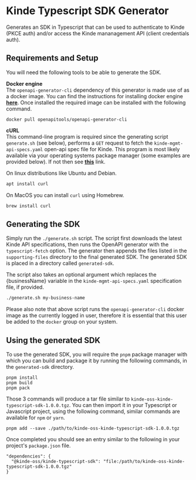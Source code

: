 # Kinde Typescript SDK Generator
Generates an SDK in Typescript that can be used to authenticate to Kinde (PKCE auth) 
and/or access the Kinde mananagement API (client credentials auth).

## Requirements and Setup
You will need the following tools to be able to generate the SDK.  

**Docker engine**  
The `openapi-generator-cli` dependency of this generator is made use of as a docker
image. You can find the instructions for installing docker engine [**here**](https://docs.docker.com/engine/install).
Once installed the required image can be installed with the following command.
```
docker pull openapitools/openapi-generator-cli
```

**cURL**  
This command-line program is required since the generating script `generate.sh` 
(see below), performs a `GET` request to fetch the `kinde-mgmt-api-specs.yaml` 
open-api spec file for Kinde. This program is most likely available via your 
operating systems package manager (some examples are provided below). If not
then see [**this**](https://curl.se/download.html) link.

On linux distributions like Ubuntu and Debian.
```bash
apt install curl
```

On MacOS you can install `curl` using Homebrew.
```bash
brew install curl
```

## Generating the SDK
Simply run the `./generate.sh` script. The script first downloads the latest Kinde
API specifications, then runs the OpenAPI generator with the `typescript-fetch` 
option. The generator then appends the files listed in the `supporting-files` 
directory to the final generated SDK. The generated SDK is placed in a directory 
called `generated-sdk`.

The script also takes an optional argument which replaces the {businessName} variable 
in the `kinde-mgmt-api-specs.yaml` specification file, if provided.

```bash
./generate.sh my-business-name
```

Please also note that above script runs the `openapi-generator-cli` docker image as 
the currently logged in user, therefore it is essential that this user be added to
the `docker` group on your system.

## Using the generated SDK
To use the generated SDK, you will require the `pnpm` package manager with which you 
can build and package it by running the following commands, in the `generated-sdk`
directory.

```
pnpm install
pnpm build
pnpm pack
```

Those 3 commands will produce a tar file similar to `kinde-oss-kinde-typescript-sdk-1.0.0.tgz`.
You can then import it in your Typescript or Javascript project, using the following 
command, similar commands are available for `npm` or `yarn`.
```
pnpm add --save ./path/to/kinde-oss-kinde-typescript-sdk-1.0.0.tgz
```

Once completed you should see an entry similar to the following in your project's 
`package.json` file.

```
"dependencies": {
  "@kinde-oss/kinde-typescript-sdk": "file:/path/to/kinde-oss-kinde-typescript-sdk-1.0.0.tgz"
}
```
